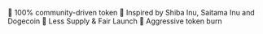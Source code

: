 💯 100% community-driven token
🐶 Inspired by Shiba Inu, Saitama Inu and Dogecoin
💸 Less Supply & Fair Launch
🚀 Aggressive token burn

<!---
AstrikCoin/AstrikCoin is a ✨ special ✨ repository because its `README.md` (this file) appears on your GitHub profile.
You can click the Preview link to take a look at your changes.
--->
